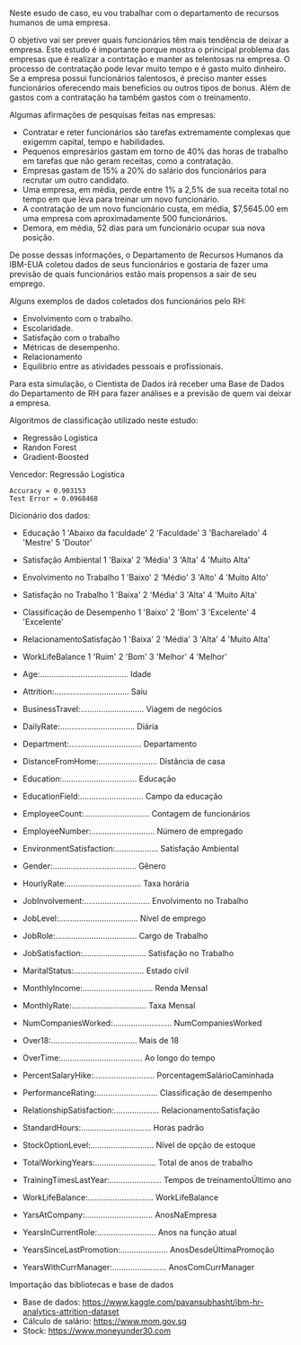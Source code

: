 Neste esudo de caso, eu vou trabalhar com o departamento de recursos humanos de uma empresa.

O objetivo vai ser prever quais funcionários têm mais tendência de deixar a empresa.
Este estudo é importante porque mostra o principal problema das empresas que é realizar a contrtação e manter as telentosas na empresa.
O processo de contratação  pode levar muito tempo e é gasto muito dinheiro.
Se a empresa possui funcionários talentosos, é preciso manter esses funcionários oferecendo mais beneficios ou outros tipos de bonus.
Além de gastos com a contratação ha também gastos com o treinamento.

Algumas afirmações de pesquisas feitas nas empresas:

  - Contratar e reter funcionários são tarefas extremamente complexas que exigemm capital, tempo e habilidades.
  - Pequenos empresários gastam em torno de 40% das horas de trabalho em tarefas que não geram receitas, como a contratação.
  - Empresas gastam de 15% a 20% do salário dos funcionários para recrutar um outro candidato.
  - Uma empresa, em média, perde entre 1% a 2,5% de sua receita total no tempo em que leva para treinar um novo funcionário.
  - A contratação de um novo funcionário custa, em média, $7,5645.00 em uma empresa com aproximadamente 500 funcionários.
  - Demora, em média, 52 dias para um funcionário ocupar sua nova posição.

De posse dessas informações, o Departamento de Recursos Humanos da IBM-EUA coletou dados de seus funcionários e gostaria de  fazer uma previsão
de quais funcionários estão mais propensos a sair de seu emprego.

Alguns exemplos de dados coletados dos funcionários pelo RH:

  - Envolvimento com o trabalho.
  - Escolaridade.
  - Satisfação com o trabalho
  - Métricas de desempenho.
  - Relacionamento
  - Equilibrio entre as atividades pessoais e profissionais.
 
Para esta simulação, o Cientista de Dados irá receber uma Base de Dados do Departamento de RH para fazer análises e a previsão de quem vai deixar a empresa. 

Algoritmos de classificação utilizado neste estudo:

 - Regressão Logistica
 - Randon Forest
 - Gradient-Boosted

  Vencedor: Regressão Logistica
      
    Accuracy = 0.903153
    Test Error = 0.0968468

Dicionário dos dados:

  - Educação
    1 'Abaixo da faculdade'
    2 'Faculdade'
    3 'Bacharelado'
    4 'Mestre'
    5 'Doutor'

  - Satisfação Ambiental
    1 'Baixa'
    2 'Média'
    3 'Alta'
    4 'Muito Alta'

  - Envolvimento no Trabalho
    1 'Baixo'
    2 'Médio'
    3 'Alto'
    4 'Muito Alto'

  - Satisfação no Trabalho
    1 'Baixa'
    2 'Média'
    3 'Alta'
    4 'Muito Alta'

  - Classificação de Desempenho
    1 'Baixo'
    2 'Bom'
    3 'Excelente'
    4 'Excelente'

  - RelacionamentoSatisfação
    1 'Baixa'
    2 'Média'
    3 'Alta'
    4 'Muito Alta'

  - WorkLifeBalance
    1 'Ruim'
    2 'Bom'
    3 'Melhor'
    4 'Melhor'

  - Age:....................................... Idade        
  - Attrition:................................. Saiu    
  - BusinessTravel:............................ Viagem de negócios    
  - DailyRate:................................. Diária    
  - Department:................................ Departamento    
  - DistanceFromHome:.......................... Distância de casa    
  - Education:................................. Educação    
  - EducationField:............................ Campo da educação    
  - EmployeeCount:............................. Contagem de funcionários    
  - EmployeeNumber:............................ Número de empregado    
  - EnvironmentSatisfaction:................... Satisfação Ambiental    
  - Gender:..................................... Gênero    
  - HourlyRate:................................. Taxa horária    
  - JobInvolvement:............................. Envolvimento no Trabalho    
  - JobLevel:................................... Nível de emprego    
  - JobRole:.................................... Cargo de Trabalho    
  - JobSatisfaction:............................ Satisfação no Trabalho    
  - MaritalStatus:............................... Estado civil    
  - MonthlyIncome:............................... Renda Mensal    
  - MonthlyRate:................................. Taxa Mensal    
  - NumCompaniesWorked:.......................... NumCompaniesWorked    
  - Over18:...................................... Mais de 18    
  - OverTime:.................................... Ao longo do tempo    
  - PercentSalaryHike:........................... PorcentagemSalárioCaminhada    
  - PerformanceRating:........................... Classificação de desempenho    
  - RelationshipSatisfaction:.................... RelacionamentoSatisfação    
  - StandardHours:............................... Horas padrão    
  - StockOptionLevel:............................ Nível de opção de estoque    
  - TotalWorkingYears:........................... Total de anos de trabalho    
  - TrainingTimesLastYear:....................... Tempos de treinamentoÚltimo ano    
  - WorkLifeBalance:............................. WorkLifeBalance    
  - YarsAtCompany:.............................. AnosNaEmpresa    
  - YearsInCurrentRole:.......................... Anos na função atual    
  - YearsSinceLastPromotion:..................... AnosDesdeÚltimaPromoção    
  - YearsWithCurrManager:........................ AnosComCurrManager
    
Importação das bibliotecas e base de dados

- Base de dados: https://www.kaggle.com/pavansubhasht/ibm-hr-analytics-attrition-dataset
- Cálculo de salário: https://www.mom.gov.sg
- Stock: https://www.moneyunder30.com
  
